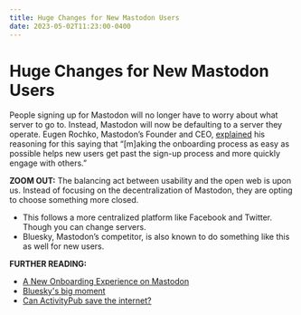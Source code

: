 ```yaml
---
title: Huge Changes for New Mastodon Users
date: 2023-05-02T11:23:00-0400
---
```


# Huge Changes for New Mastodon Users

People signing up for Mastodon will no longer have to worry about what server to go to. Instead, Mastodon will now be defaulting to a server they operate. Eugen Rochko, Mastodon’s Founder and CEO, [explained](https://blog.joinmastodon.org/2023/05/a-new-onboarding-experience-on-mastodon/?ref=jeffperry.me) his reasoning for this saying that “\[m\]aking the onboarding process as easy as possible helps new users get past the sign-up process and more quickly engage with others.”

**ZOOM OUT:** The balancing act between usability and the open web is upon us. Instead of focusing on the decentralization of Mastodon, they are opting to choose something more closed.

*   This follows a more centralized platform like Facebook and Twitter. Though you can change servers.
*   Bluesky, Mastodon’s competitor, is also known to do something like this as well for new users.

**FURTHER READING:**

*   [A New Onboarding Experience on Mastodon](https://blog.joinmastodon.org/2023/05/a-new-onboarding-experience-on-mastodon/?ref=jeffperry.me)
*   [Bluesky's big moment](https://www.platformer.news/p/blueskys-big-moment?utm_source=substack&utm_campaign=post_embed&utm_medium=web)
*   [Can ActivityPub save the internet?](https://www.theverge.com/2023/4/20/23689570/activitypub-protocol-standard-social-network?ref=jeffperry.me)